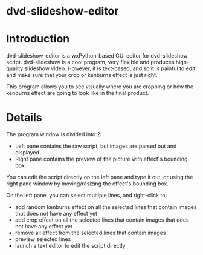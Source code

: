 # dvd-slideshow-editor
# Introduction

dvd-slideshow-editor is a wxPython-based GUI editor for dvd-slideshow script. dvd-slideshow is a cool program, very flexible and produces high-quality slideshow video. However, it is text-based, and so it is painful to edit and make sure that your crop or kenburns effect is just right.

This program allows you to see visually where you are cropping or how the kenburns effect are going to look like in the final product.

# Details

The program window is divided into 2:

* Left pane contains the raw script, but images are parsed out and displayed
* Right pane contains the preview of the picture with effect's bounding box 

You can edit the script directly on the left pane and type it out, or using the right pane window by moving/resizing the effect's bounding box.

On the left pane, you can select multiple lines, and right-click to:

* add random kenburns effect on all the selected lines that contain images that does not have any effect yet
* add crop effect on all the selected lines that contain images that does not have any effect yet
* remove all effect from the selected lines that contain images
* preview selected lines
* launch a text editor to edit the script directly 

